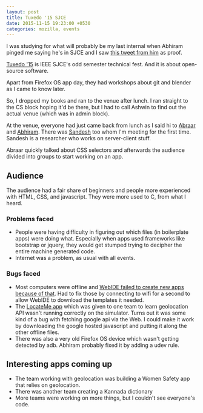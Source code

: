 ```yaml
---
layout: post
title: Tuxedo '15 SJCE
date: 2015-11-15 19:23:00 +0530
categories: mozilla, events
---
```


I was studying for what will probably be my last internal when Abhiram pinged me saying he's in SJCE and I saw [this tweet from him](https://twitter.com/abhi12ravi/status/665764798026481664) as proof.

[Tuxedo '15](http://ieeesjce.com/tuxedo15/) is IEEE SJCE's odd semester technical fest. And it is about open-source software.

Apart from Firefox OS app day, they had workshops about git and blender as I came to know later.

So, I dropped my books and ran to the venue after lunch. I ran straight to the CS block hoping it'd be there, but I had to call Ashwin to find out the actual venue (which was in admin block).

At the venue, everyone had just came back from lunch as I said hi to [Abraar](https://mozillians.org/u/abraarsyed/) and [Abhiram](https://mozillians.org/u/abhi12ravi/). There was [Sandesh](https://mozillians.org/u/cyberbeast/) too whom I'm meeting for the first time. Sandesh is a researcher who works on server-client stuff.

Abraar quickly talked about CSS selectors and afterwards the audience divided into groups to start working on an app.

## Audience

The audience had a fair share of beginners and people more experienced with HTML, CSS, and javascript. They were more used to C, from what I heard.

### Problems faced
* People were having difficulty in figuring out which files (in boilerplate apps) were doing what. Especially when apps used frameworks like bootstrap or jquery, they would get stumped trying to decipher the entire machine generated code.
* Internet was a problem, as usual with all events.

### Bugs faced

* Most computers were offline and [WebIDE failed to create new apps because of that](https://bugzilla.mozilla.org/show_bug.cgi?id=1224913). Had to fix those by connecting to wifi for a second to allow WebIDE to download the templates it needed.
* The [LocateMe app](https://github.com/rominirani/LocateMe) which was given to one team to learn geolocation API wasn't running correctly on the simulator. Turns out it was some kind of a bug with fetching google api via the Web. I could make it work by downloading the google hosted javascript and putting it along the other offline files.
* There was also a very old Firefox OS device which wasn't getting detected by adb. Abhiram probably fixed it by adding a udev rule.

## Interesting apps coming up

* The team working with geolocation was building a Women Safety app that relies on geolocation.
* There was another team creating a Kannada dictionary
* More teams were working on more things, but I couldn't see everyone's code.
